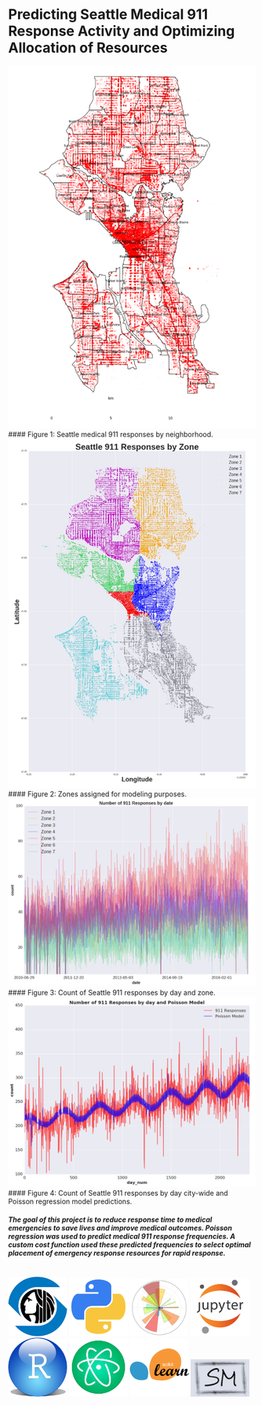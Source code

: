 # Predicting Seattle Medical 911 Response Activity and Optimizing Allocation of Resources

<img src="images/seattle_911_neighborhoods.png" width="600">
#### Figure 1: Seattle medical 911 responses by neighborhood.
<br>

<img src="images/seattle_911_zones2.png" width="600">
#### Figure 2: Zones assigned for modeling purposes.
<br>

<img src="images/count_by_day_zones.png" width="600">
#### Figure 3: Count of Seattle 911 responses by day and zone.
<br>

<img src="images/data_and_model.png" width="600">
#### Figure 4: Count of Seattle 911 responses by day city-wide and Poisson regression model predictions.
<br>

##### The goal of this project is to reduce response time to medical emergencies to save lives and improve medical outcomes. Poisson regression was used to predict medical 911 response frequencies. A custom cost function used these predicted frequencies to select optimal placement of emergency response resources for rapid response.

<br>

<img src="images/logos/seattle.png" width="120">
<img src="images/logos/python.png" width="120">
<img src="images/logos/matplotlib.png" width="120">
<img src="images/logos/jupyter.png" width="120">
<img src="images/logos/r.png" width="120">
<img src="images/logos/atom.png" width="120">
<img src="images/logos/sklearn.png" width="120">
<img src="images/logos/statsmodels.png" width="120">
